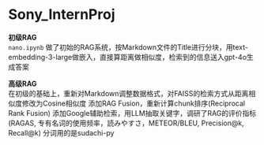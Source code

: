 # Sony_InternProj
**初级RAG**\
    `nano.ipynb`
    做了初始的RAG系统，按Markdown文件的Title进行分块，用text-embedding-3-large做嵌入，直接算距离做相似度，检索到的信息送入gpt-4o生成答案

**高级RAG**\
    在初级的基础上，重新对Markdown调整数据格式，对FAISS的检索方式从距离相似度修改为Cosine相似度
    添加RAG Fusion，重新计算chunk排序(Reciprocal Rank Fusion)
    添加Google辅助检索，用LLM抽取关键字，调研了RAG的评价指标(RAGAS, 专有名词的使用频率，読みやすさ，METEOR/BLEU, Precision@k, Recall@k)
    分词用的是sudachi-py


